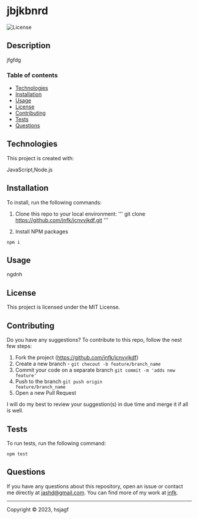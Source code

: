 # jbjkbnrd
  ![License](https://img.shields.io/badge/license-MIT-blue)
  
  ## Description

  jfgfdg

  ### Table of contents

  * [Technologies](#technologies)
  * [Installation](#installation)
  * [Usage](#usage)
  * [License](#license)
  * [Contributing](#contributing)
  * [Tests](#tests)
  * [Questions](#questions)

  ## Technologies

  This project is created with:
  
  JavaScript,Node.js

  ## Installation
  
  To install, run the following commands:

  1. Clone this repo to your local environment:
  '''
  git clone https://github.com/jnfk/jcnvvjkdf.git
  '''

  2. Install NPM packages
  ```
  npm i
  ```

  ## Usage

  ngdnh

  ## License

  This project is licensed under the MIT License.

  ## Contributing

  Do you have any suggestions? To contribute to this repo, follow the nest few steps:
  1. Fork the project (https://github.com/jnfk/jcnvvjkdf)
  2. Create a new branch - `git checout -b feature/branch_name`
  3. Commit your code on a separate branch <code>git commit -m 'adds new feature'</code>
  4. Push to the branch <code>git push origin feature/branch_name</code>
  5. Open a new Pull Request
  
  I will do my best to review your suggestion(s) in due time and merge it if all is well.

  ## Tests

  To run tests, run the following command:
  ```
  npm test
  ```

  ## Questions

  If you have any questions about this repository, open an issue or contact me directly at [jashd@gmail.com](mailto:jashd@gmail.com). You can find more of my work at [jnfk](https://github.com/jnfk).

  ---
  Copyright © 2023, hsjagf
